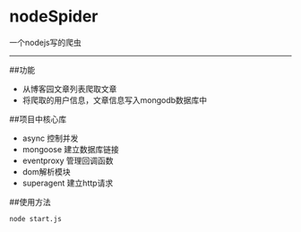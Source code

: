 # nodeSpider
一个nodejs写的爬虫


******

##功能

+ 从博客园文章列表爬取文章
+ 将爬取的用户信息，文章信息写入mongodb数据库中


##项目中核心库

+ async 控制并发
+ mongoose 建立数据库链接
+ eventproxy 管理回调函数
+ dom解析模块
+ superagent 建立http请求


##使用方法


`node start.js`

